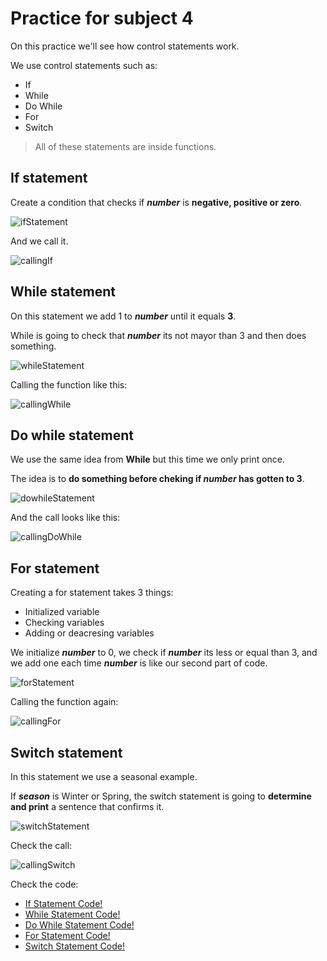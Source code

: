 # Practice for subject 4
On this practice we'll see how control statements work.

We use control statements such as:
 - If
 - While
 - Do While
 - For
 - Switch

> All of these statements are inside functions.

## If statement
Create a condition that checks if ***number*** is **negative, positive or zero**.

![ifStatement](/img/ifStatement.png)

And we call it.

![callingIf](/img/callingIf.png)

## While statement
On this statement we add 1 to ***number*** until it equals **3**.

While is going to check that ***number*** its not mayor than 3 and then does something.

![whileStatement](/img/whileStatement.png)

Calling the function like this:

![callingWhile](/img/callingWhile.png)

## Do while statement
We use the same idea from **While** but this time we only print once.

The idea is to **do something before cheking if ***number*** has gotten to 3**.

![dowhileStatement](/img/dowhileStatement.png)

And the call looks like this:

![callingDoWhile](/img/callingDoWhile.png)

## For statement
Creating a for statement takes 3 things:
 - Initialized variable
 - Checking variables
 - Adding or deacresing variables

We initialize ***number*** to 0, we check if ***number*** its less or equal than 3, and we add one each time ***number*** is like our second part of code.

![forStatement](/img/forStatement.png)

Calling the function again:

![callingFor](/img/callingFor.png)

## Switch statement
In this statement we use a seasonal example.

If ***season*** is Winter or Spring, the switch statement is going to **determine and print** a sentence that confirms it.

![switchStatement](/img/switchStatement.png)

Check the call:

![callingSwitch](/img/callingSwitch.png)

Check the code:
 - [If Statement Code!](./Controls/ifStatements.java)
 - [While Statement Code!](./Controls/whileStatements.java)
 - [Do While Statement Code!](./Controls/dowhileStatements.java)
 - [For Statement Code!](./Controls/forStatements.java)
 - [Switch Statement Code!](./Controls/switchStatements.java)